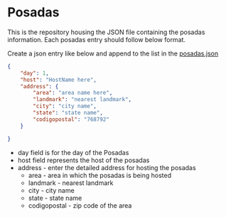 # Posadas

This is the repository housing the JSON file containing the posadas information.
Each posadas entry should follow below format.

Create a json entry like below and append to the list in the [posadas.json](./posadas.json)

```json
{
    "day": 1,
    "host": "HostName here",
    "address": {
        "area": "area name here",
        "landmark": "nearest landmark",
        "city": "city name",
        "state": "state name",
        "codigopostal": "768792"
    }

}
```

- day field is for the day of the Posadas
- host field represents the host of the posadas
- address - enter the detailed address for hosting the posadas
    - area - area in which the posadas is being hosted
    - landmark - nearest landmark
    - city - city name
    - state - state name
    - codigopostal - zip code of the area